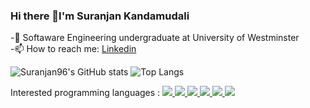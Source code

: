 ### Hi there 👋I'm Suranjan Kandamudali

-🌱 Softaware Engineering undergraduate at University of Westminster
<br>
-📫 How to reach me: [ Linkedin](https://www.linkedin.com/in/suranjan-kandamudali-b84238147/)

<!--
**Suranjan96/Suranjan96** is a ✨ _special_ ✨ repository because its `README.md` (this file) appears on your GitHub profile.
Here are some ideas to get you started:
- 🔭 I’m currently working on ...
- 🌱 I’m currently learning ...
- 👯 I’m looking to collaborate on ...
- 🤔 I’m looking for help with ...
- 💬 Ask me about ...
- 📫 How to reach me: ...
- 😄 Pronouns: ...
- ⚡ Fun fact: ...
-->

![Suranjan96's GitHub stats](https://github-readme-stats.vercel.app/api?username=Suranjan96&show_icons=true&theme=merko&count_private=true)
![Top Langs](https://github-readme-stats.vercel.app/api/top-langs/?username=Suranjan96&layout=compact) 
<br/>

Interested programming languages : 
<a href="#">
  <img src="https://img.shields.io/badge/-Java-007396?logo=java&logoColor=white&style=flat-square">
</a>
<a href="#">
  <img src="https://img.shields.io/badge/-Python-3776AB?logo=python&logoColor=white&style=flat-square">
</a>
<a href="#">
  <img src="https://img.shields.io/badge/-JavaScript-F7DF1E?logo=javascript&logoColor=white&style=flat-square">
</a>
<a href="#">
  <img src="https://img.shields.io/badge/-HTML-E34F26?logo=html5&logoColor=white&style=flat-square">
</a>
<a href="#">
  <img src="https://img.shields.io/badge/-CSS-1572B6?logo=css3&logoColor=white&style=flat-square">
</a>
<a href="#">
  <img src="https://img.shields.io/badge/-React-61DAFB?logo=react&logoColor=white&style=flat-square">
</a>

<br/>
<br/>
